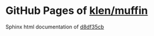 GitHub Pages of [klen/muffin](https://github.com/klen/muffin.git)
===
Sphinx html documentation of [d8df35cb](https://github.com/klen/muffin/tree/d8df35cb0a37fae5f17fff625ca92cc514c14831)
